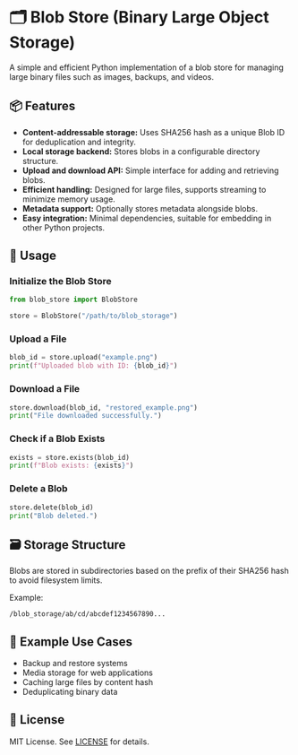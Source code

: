 # 🗂️ Blob Store (Binary Large Object Storage)

A simple and efficient Python implementation of a blob store for managing large binary files such as images, backups, and videos.

## 📦 Features

- **Content-addressable storage:** Uses SHA256 hash as a unique Blob ID for deduplication and integrity.
- **Local storage backend:** Stores blobs in a configurable directory structure.
- **Upload and download API:** Simple interface for adding and retrieving blobs.
- **Efficient handling:** Designed for large files, supports streaming to minimize memory usage.
- **Metadata support:** Optionally stores metadata alongside blobs.
- **Easy integration:** Minimal dependencies, suitable for embedding in other Python projects.

## 🧪 Usage

### Initialize the Blob Store

```python
from blob_store import BlobStore

store = BlobStore("/path/to/blob_storage")
```

### Upload a File

```python
blob_id = store.upload("example.png")
print(f"Uploaded blob with ID: {blob_id}")
```

### Download a File

```python
store.download(blob_id, "restored_example.png")
print("File downloaded successfully.")
```

### Check if a Blob Exists

```python
exists = store.exists(blob_id)
print(f"Blob exists: {exists}")
```

### Delete a Blob

```python
store.delete(blob_id)
print("Blob deleted.")
```

## 🗃️ Storage Structure

Blobs are stored in subdirectories based on the prefix of their SHA256 hash to avoid filesystem limits.

Example:
```
/blob_storage/ab/cd/abcdef1234567890...
```

## 🚀 Example Use Cases

- Backup and restore systems
- Media storage for web applications
- Caching large files by content hash
- Deduplicating binary data

## 📄 License

MIT License. See [LICENSE](./LICENSE) for details.
